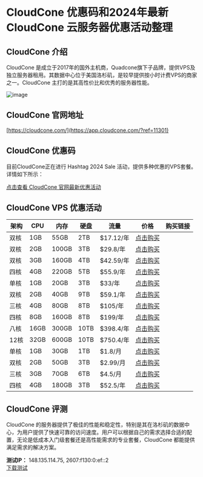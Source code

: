 # CloudCone 优惠码和2024年最新 CloudCone 云服务器优惠活动整理

## CloudCone 介绍
CloudCone 是成立于2017年的国外主机商，Quadcone旗下子品牌，提供VPS及独立服务器租用。其数据中心位于美国洛杉矶，是较早提供按小时计费VPS的商家之一。CloudCone 主打的是其高性价比和优秀的服务器性能。

![image](https://github.com/kendlyadriaan/CloudCone/assets/169418347/e0cbcd2f-2d87-465d-8bd0-e8b5de75c5f6)

## CloudCone 官网地址
[https://cloudcone.com/](https://app.cloudcone.com/?ref=11301)

## CloudCone 优惠码
目前CloudCone正在进行 Hashtag 2024 Sale 活动，提供多种优惠的VPS套餐。详情如下所示：

[点击查看 CloudCone 官网最新优惠活动](https://app.cloudcone.com/?ref=11301)

## CloudCone VPS 优惠活动

| 架构 | CPU  | 内存  | 硬盘   | 流量       | 价格       | 购买链接                                                         |
|------|------|-------|--------|------------|------------|------------------------------------------------------------------|
| 双核 | 1GB  | 55GB  | 2TB    | $17.12/年  | [点击购买](https://app.cloudcone.com.cn/vps/227/create?token=hashtag-2024-vps-1&ref=11301) |
| 双核 | 2GB  | 100GB | 3TB    | $29.8/年   | [点击购买](https://app.cloudcone.com.cn/vps/228/create?token=hashtag-2024-vps-2&ref=11301) |
| 双核 | 3GB  | 160GB | 4TB    | $42.59/年  | [点击购买](https://app.cloudcone.com.cn/vps/229/create?token=hashtag-2024-vps-3&ref=11301) |
| 四核 | 4GB  | 220GB | 5TB    | $55.9/年   | [点击购买](https://app.cloudcone.com.cn/vps/230/create?token=hashtag-2024-vps-4&ref=11301) |
| 单核 | 1GB  | 20GB  | 3TB    | $33/年     | [点击购买](https://app.cloudcone.com.cn/compute/1377/create?token=BF2022-SC2-1&ref=11301)  |
| 双核 | 2GB  | 40GB  | 9TB    | $59.1/年   | [点击购买](https://app.cloudcone.com.cn/compute/1378/create?token=BF2022-SC2-2&ref=11301)  |
| 三核 | 4GB  | 80GB  | 8TB    | $105/年    | [点击购买](https://app.cloudcone.com.cn/compute/1379/create?token=BF2022-SC2-3&ref=11301)  |
| 四核 | 8GB  | 160GB | 8TB    | $199/年    | [点击购买](https://app.cloudcone.com.cn/compute/1380/create?token=BF2022-SC2-4&ref=11301)  |
| 八核 | 16GB | 300GB | 10TB   | $398.4/年  | [点击购买](https://app.cloudcone.com.cn/compute/1381/create?token=BF2022-SC2-5&ref=11301)  |
| 12核 | 32GB | 600GB | 10TB   | $750.4/年  | [点击购买](https://app.cloudcone.com.cn/compute/1382/create?token=BF2022-SC2-6&ref=11301)  |
| 单核 | 1GB  | 30GB  | 1TB    | $1.8/月    | [点击购买](https://app.cloudcone.com.cn/vps/1/create?token=vps-1&ref=11301)               |
| 双核 | 2GB  | 50GB  | 3TB    | $2.99/月   | [点击购买](https://app.cloudcone.com.cn/vps/2/create?token=vps-2&ref=11301)               |
| 三核 | 3GB  | 70GB  | 6TB    | $4.5/月    | [点击购买](https://app.cloudcone.com.cn/vps/3/create?token=vps-3&ref=11301)               |
| 四核 | 4GB  | 180GB | 3TB    | $52.5/年   | [点击购买](https://app.cloudcone.com.cn/vps/235/create?token=vps-hotdeal-24.5&ref=11301)  |


## CloudCone 评测
CloudCone 的服务器提供了极佳的性能和稳定性，特别是其在洛杉矶的数据中心，为用户提供了快速可靠的访问速度。用户可以根据自己的需求选择合适的配置，无论是低成本入门级套餐还是高性能需求的专业套餐，CloudCone 都能提供满足需求的解决方案。

**测试IP：** 148.135.114.75, 2607:f130:0:ef::2  
[下载测试](http://la.lg.cloudc.one/1000MB.test)


